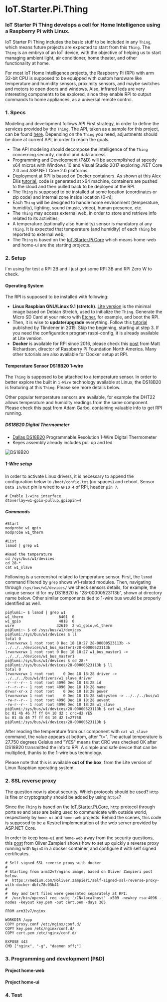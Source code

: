# IoT.Starter.Pi.Thing		

### IoT Starter Pi Thing develops a cell for Home Intelligence using a Raspberry Pi with Linux.

IoT Starter Pi Thing includes the basic stuff to be included in any `Thing`, which means future projects are expected to start from this `Thing`. The `Thing` is an embryo of an IoT device, with the objective of helping us to start managing ambient light, air conditioner, home theater, and other functionality at home.

For most IoT Home Intelligence projects, the Raspberry Pi (RPI) with arm 32-bit CPU is supposed to be equipped with custom hardware like temperature and humidity sensors, proximity sensors, and maybe switches and motors to open doors and windows. Also, infrared leds are very interesting components to be explored, since they enable RPI to output commands to home appliances, as a universal remote control.


### 1. Specs

Modeling and development follows API First strategy, in order to define the services provided by the `Thing`. The API, taken as a sample for this project, can be found [here](https://app.swaggerhub.com/apis/motta/home/1.0.1). Depending on the `Thing` you need, adjustments should be done at current API, in order to reach the goals.

- The API modeling should decompose the intelligence of the `Thing` concerning security, control and data access.
- Programming and Development (P&D) will be accomplished at speedy x64 micros with Windows 10 and Visual Studio 2017 exploring .NET Core 2.0 and ASP.NET Core 2.0 platforms.
- Deployment at RPI is based on Docker containers. As shown at this Alex Ellis [tutorial](https://blog.alexellis.io/dotnetcore-on-raspberrypi/ "Build .NET Core apps for Raspberry Pi with Docker"), code is generated at x64 machine,  containers are pushed to the cloud and then pulled back to be deployed at the RPI.
- The `Thing` is supposed to be installed at some location (coordinates or zip code) and internal zone inside location (0-n);
- Each `Thing` will be designed to handle home environment (temperature, humidity), lighting, sound (music, video), human presence, etc.
- The `Thing` may access external web, in order to store and retrieve info related to its activities;
- A temperature (optionally also humidity) sensor is mandatory at any `Thing`. It is expected that temperature (and humidity)  of each `Thing` be reported to external web;
- The `Thing` is based on the [IoT.Starter.Pi.Core](https://github.com/josemotta/IoT.Starter.Pi.Core "IoT.Starter.Pi.Core") which means home-web and home-ui are the starting projects.

### 2. Setup

I´m using for test a RPI 2B and I just got some RPI 3B and RPI Zero W to check.

#### Operating System

The RPI is supposed to be installed with following: 

- **Linux Raspbian GNU/Linux 9.1 (stretch)**. [Lite version](https://www.raspberrypi.org/downloads/raspbian/) is the minimal image based on Debian Stretch, used to initialize the `Thing`. Generate the Micro SD Card at your micro with [Etcher](https://www.raspberrypi.org/magpi/pi-sd-etcher/), for example, and boot the RPI.
- Then, it is wise to **update/upgrade** everything. Follow this [tutorial](http://thinghub.net/blog/2015/08/31/setup-raspberrypi-with-minified-raspbian-minibian/) published by Tlindener in 2015. Skip the beginning, starting at step 3. If you need the configuration program raspi-config, it is already available at Lite version. 
- **Docker** is available for RPI since 2016, please check this [post](https://www.raspberrypi.org/blog/docker-comes-to-raspberry-pi/) from Matt Richardson, director of Raspberry Pi Foundation North America. Many other tutorials are also available for Docker setup at RPI. 

#### Temperature Sensor DS18B20 1-wire

The `Thing` is supposed to be attached to a temperature sensor. In order to better explore the built in `1-Wire` technology available at Linux, the DS18B20 is featuring at this `Thing`. Please see more details below.

Other popular temperature sensors are available, for example the DHT22 allows temperature and humidity readings from the same component. Please check this [post](https://www.hackster.io/adamgarbo/raspberry-pi-2-iot-thingspeak-dht22-sensor-b208f4) from Adam Garbo, containing valuable info to get RPI running.

##### DS18B20 Digital Thermometer

- [Dallas DS18B20](https://cdn.sparkfun.com/datasheets/Sensors/Temp/DS18B20.pdf "DS18B20") Programmable Resolution 1-Wire Digital Thermometer
- Keyes assembly already includes pull up and led

![DS18B20](https://i.imgur.com/MgeMeal.png)

##### 1-Wire setup

In order to activate Linux drivers, it is necessary to append the configuration below to `/boot/config.txt` (no spaces) and reboot. Sensor `Data In/Out` pin is wired to `GPIO 4` of RPi, header `pin 7`.

    # Enable 1-wire interface
    dtoverlay=w1-gpio-pullup,gpiopin=4

##### Commands

	#Start
    modprobe w1_gpio
    modprobe w1_therm

    #List
	lsmod | grep w1

	#Read the temperature
    cd /sys/bus/w1/devices
    cd 28-*
    cat w1_slave

Following is a screenshot related to temperature sensor. First, the `lsmod` command filtered by `grep` shows w1-related modules. Then, navigating through `/sys/bus/w1/devices/` we check sensors details, for example, the unique sensor id for my DS18B20 is "28-00000523113b", shown at directory name below. Other similar components tied to 1-wire bus would be properly identified as well.

	pi@lumi:~ $ lsmod | grep w1
	w1_therm                6401  0
	w1_gpio                 4818  0
	wire                   32619  2 w1_gpio,w1_therm
	pi@lumi:~ $ cd /sys/bus/w1/devices
	pi@lumi:/sys/bus/w1/devices $ ll
	total 0
	lrwxrwxrwx 1 root root 0 Dec 18 18:27 28-00000523113b -> ../../../devices/w1_bus_master1/28-00000523113b
	lrwxrwxrwx 1 root root 0 Dec 18 18:27 w1_bus_master1 -> ../../../devices/w1_bus_master1
	pi@lumi:/sys/bus/w1/devices $ cd 28-*
	pi@lumi:/sys/bus/w1/devices/28-00000523113b $ ll
	total 0
	lrwxrwxrwx 1 root root    0 Dec 18 18:28 driver -> ../../../bus/w1/drivers/w1_slave_driver
	-r--r--r-- 1 root root 4096 Dec 18 18:28 id
	-r--r--r-- 1 root root 4096 Dec 18 18:28 name
	drwxr-xr-x 2 root root    0 Dec 18 18:28 power
	lrwxrwxrwx 1 root root    0 Dec 18 18:28 subsystem -> ../../../bus/w1
	-rw-r--r-- 1 root root 4096 Dec 18 18:28 uevent
	-rw-r--r-- 1 root root 4096 Dec 18 18:28 w1_slave
	pi@lumi:/sys/bus/w1/devices/28-00000523113b $ cat w1_slave
	bc 01 4b 46 7f ff 04 10 d2 : crc=d2 YES
	bc 01 4b 46 7f ff 04 10 d2 t=27750
	pi@lumi:/sys/bus/w1/devices/28-00000523113b $

After reading the temperature from our component with `cat w1_slave` command, the value appears at bottom, after "t=". The actual temperature is 27.750 degrees Celsius and "YES" means that CRC was checked OK after DS18B20 transmitted the info to RPI. A simple and safe device that can be multiplied, thanks to the 1-wire bus technology.

Please note that this is available **out of the box**, from the Lite version of Linux Raspbian operating system.

### 2. SSL reverse proxy

The question now is about security. Which protocols should be used? `Http` is fine or cryptography should be added by using `https`?

Since the `Thing` is based on the [IoT.Starter.Pi.Core](https://github.com/josemotta/IoT.Starter.Pi.Core "IoT.Starter.Pi.Core"), `http` protocol through ports `80` and `5010` are being used to communicate with outside world, respectively by `home-ui` and `home-web` projects. Behind the scenes, this code is supposed to be a Kestrel implementation of the web server provided by ASP.NET Core.

In order to keep `home-ui` and `home-web` away from the security questions, this [post](https://medium.com/@oliver.zampieri/self-signed-ssl-reverse-proxy-with-docker-dbfc78c05b41) from Oliver Zampieri shows how to set up quickly a reverse proxy running with `NginX` in a docker container, and configure it with self signed certificates.  

	# Self-signed SSL reverse proxy with docker
	#
	# Starting from arm32v7/nginx image, based on Oliver Zampieri post below.
	#  https://medium.com/@oliver.zampieri/self-signed-ssl-reverse-proxy-with-docker-dbfc78c05b41
	#
	#  Key and Cert files were generated separately at RPI:
	#  /usr/bin/openssl req -subj '/CN=localhost' -x509 -newkey rsa:4096 -nodes -keyout key.pem -out cert.pem -days 365
	
	FROM arm32v7/nginx
	
	WORKDIR /app
	COPY proxy.conf /etc/nginx/conf.d/
	COPY key.pem /etc/nginx/conf.d/
	COPY cert.pem /etc/nginx/conf.d/
	
	EXPOSE 443
	CMD ["nginx", "-g", "daemon off;"]  

### 3. Programming and development (P&D)

#### Project home-web

#### Project home-ui

### 4. Test


